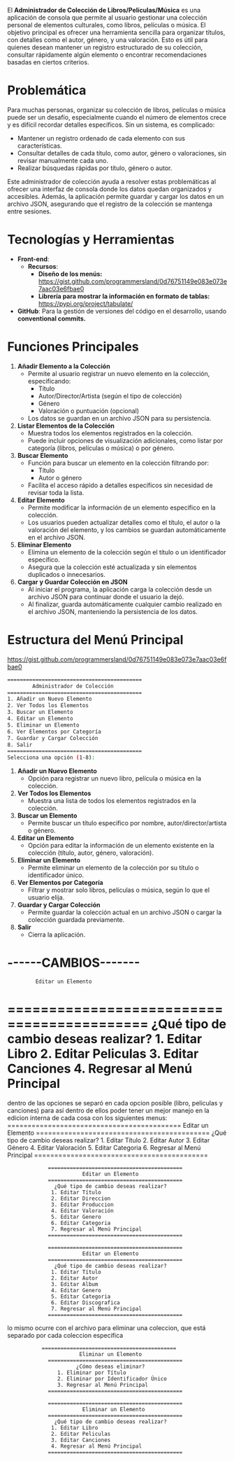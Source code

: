 El **Administrador de Colección de Libros/Películas/Música** es una aplicación de consola que permite al usuario gestionar una colección personal de elementos culturales, como libros, películas o música. El objetivo principal es ofrecer una herramienta sencilla para organizar títulos, con detalles como el autor, género, y una valoración. Esto es útil para quienes desean mantener un registro estructurado de su colección, consultar rápidamente algún elemento o encontrar recomendaciones basadas en ciertos criterios.


# Problemática

Para muchas personas, organizar su colección de libros, películas o música puede ser un desafío, especialmente cuando el número de elementos crece y es difícil recordar detalles específicos. Sin un sistema, es complicado:

- Mantener un registro ordenado de cada elemento con sus características.
- Consultar detalles de cada título, como autor, género o valoraciones, sin revisar manualmente cada uno.
- Realizar búsquedas rápidas por título, género o autor.

Este administrador de colección ayuda a resolver estas problemáticas al ofrecer una interfaz de consola donde los datos quedan organizados y accesibles. Además, la aplicación permite guardar y cargar los datos en un archivo JSON, asegurando que el registro de la colección se mantenga entre sesiones.



# **Tecnologías y Herramientas**

- **Front-end**: 
  - **Recursos**: 
    - **Diseño de los menús:** https://gist.github.com/programmersland/0d76751149e083e073e7aac03e6fbae0
    - **Librería para mostrar la información en formato de tablas:**  https://pypi.org/project/tabulate/
- **GitHub**: Para la gestión de versiones del código en el desarrollo, usando **conventional commits.**



# Funciones Principales

1. **Añadir Elemento a la Colección**
   - Permite al usuario registrar un nuevo elemento en la colección, especificando:
     - Título
     - Autor/Director/Artista (según el tipo de colección)
     - Género
     - Valoración o puntuación (opcional)
   - Los datos se guardan en un archivo JSON para su persistencia.
2. **Listar Elementos de la Colección**
   - Muestra todos los elementos registrados en la colección.
   - Puede incluir opciones de visualización adicionales, como listar por categoría (libros, películas o música) o por género.
3. **Buscar Elemento**
   - Función para buscar un elemento en la colección filtrando por:
     - Título
     - Autor o género
   - Facilita el acceso rápido a detalles específicos sin necesidad de revisar toda la lista.
4. **Editar Elemento**
   - Permite modificar la información de un elemento específico en la colección.
   - Los usuarios pueden actualizar detalles como el título, el autor o la valoración del elemento, y los cambios se guardan automáticamente en el archivo JSON.
5. **Eliminar Elemento**
   - Elimina un elemento de la colección según el título o un identificador específico.
   - Asegura que la colección esté actualizada y sin elementos duplicados o innecesarios.
6. **Cargar y Guardar Colección en JSON**
   - Al iniciar el programa, la aplicación carga la colección desde un archivo JSON para continuar donde el usuario la dejó.
   - Al finalizar, guarda automáticamente cualquier cambio realizado en el archivo JSON, manteniendo la persistencia de los datos.





# **Estructura del Menú Principal**

https://gist.github.com/programmersland/0d76751149e083e073e7aac03e6fbae0

```bash
===========================================
        Administrador de Colección
===========================================
1. Añadir un Nuevo Elemento
2. Ver Todos los Elementos
3. Buscar un Elemento
4. Editar un Elemento
5. Eliminar un Elemento
6. Ver Elementos por Categoría
7. Guardar y Cargar Colección
8. Salir
===========================================
Selecciona una opción (1-8):
```

1. **Añadir un Nuevo Elemento**
   - Opción para registrar un nuevo libro, película o música en la colección.
2. **Ver Todos los Elementos**
   - Muestra una lista de todos los elementos registrados en la colección.
3. **Buscar un Elemento**
   - Permite buscar un título específico por nombre, autor/director/artista o género.
4. **Editar un Elemento**
   - Opción para editar la información de un elemento existente en la colección (título, autor, género, valoración).
5. **Eliminar un Elemento**
   - Permite eliminar un elemento de la colección por su título o identificador único.
6. **Ver Elementos por Categoría**
   - Filtrar y mostrar solo libros, películas o música, según lo que el usuario elija.
7. **Guardar y Cargar Colección**
   - Permite guardar la colección actual en un archivo JSON o cargar la colección guardada previamente.
8. **Salir**
   - Cierra la aplicación.

------CAMBIOS-------
   ===========================================
             Editar un Elemento
   ===========================================
       ¿Qué tipo de cambio deseas realizar?
     1. Editar Libro
     2. Editar Peliculas
     3. Editar Canciones
     4. Regresar al Menú Principal
   ===========================================

dentro de las opciones se separó en cada opcion posible (libro, peliculas y canciones) para así dentro de ellos poder tener un mejor manejo en la edicion
interna de cada cosa con los siguientes menus:
                  ===========================================
                            Editar un Elemento
                 ===========================================
                   ¿Qué tipo de cambio deseas realizar?
                  1. Editar Título
                  2. Editar Autor
                  3. Editar Género
                  4. Editar Valoración
                  5. Editar Categoria
                  6. Regresar al Menú Principal
                 ===========================================

                 ===========================================
                            Editar un Elemento
                 ===========================================
                   ¿Qué tipo de cambio deseas realizar?
                  1. Editar Título
                  2. Editar Direccion
                  3. Editar Produccion
                  4. Editar Valoración
                  5. Editar Genero
                  6. Editar Categoria
                  7. Regresar al Menú Principal
                 ===========================================

                 ===========================================
                            Editar un Elemento
                 ===========================================
                   ¿Qué tipo de cambio deseas realizar?
                  1. Editar Título
                  2. Editar Autor
                  3. Editar Album
                  4. Editar Genero
                  5. Editar Categoria
                  6. Editar Discografica
                  7. Regresar al Menú Principal
                 ===========================================

lo mismo ocurre con el archivo para eliminar una coleccion, que está separado por cada coleccion especifica

               ===========================================
                           Eliminar un Elemento
                 ===========================================
                          ¿Cómo deseas eliminar?
                    1. Eliminar por Título
                    2. Eliminar por Identificador Único
                    3. Regresar al Menú Principal
                 ===========================================

                 ===========================================
                            Eliminar un Elemento
                 ===========================================
                   ¿Qué tipo de cambio deseas realizar?
                  1. Editar Libro
                  2. Editar Peliculas
                  3. Editar Canciones
                  4. Regresar al Menú Principal
                 ===========================================